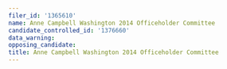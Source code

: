 ```yaml
---
filer_id: '1365610'
name: Anne Campbell Washington 2014 Officeholder Committee
candidate_controlled_id: '1376660'
data_warning: 
opposing_candidate: 
title: Anne Campbell Washington 2014 Officeholder Committee
---
```

